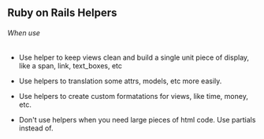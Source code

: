 ## Ruby on Rails Helpers

###### When use

* Use helper to keep views clean and build a single unit piece of display, like a span, link, text_boxes, etc

* Use helpers to translation some attrs, models, etc more easily.

* Use helpers to create custom formatations for views, like time, money, etc.

* Don't use helpers when you need large pieces of html code. Use partials instead of.
